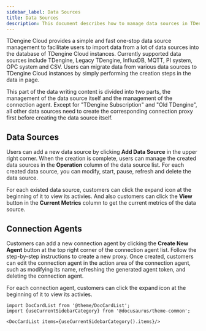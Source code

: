 ```yaml
---
sidebar_label: Data Sources
title: Data Sources
description: This document describes how to manage data sources in TDengine Cloud.
---
```


TDengine Cloud provides a simple and fast one-stop data source management to facilitate users to import data from a lot of data sources into the database of TDengine Cloud instances. Currently supported data sources include TDengine, Legacy TDengine, InfluxDB, MQTT, PI system, OPC system and CSV. Users can migrate data from various data sources to TDengine Cloud instances by simply performing the creation steps in the data in page.

This part of the data writing content is divided into two parts, the management of the data source itself and the management of the connection agent. Except for "TDengine Subscription" and "Old TDengine", all other data sources need to create the corresponding connection proxy first before creating the data source itself.

## Data Sources

Users can add a new data source by clicking **Add Data Source** in the upper right corner. When the creation is complete, users can manage the created data sources in the **Operation** column of the data source list. For each created data source, you can modify, start, pause, refresh and delete the data source.

For each existed data source, customers can click the expand icon at the beginning of it to view its activies. And also customers can click the **View** button in the **Current Metrics** column to get the current metrics of the data source.

## Connection Agents

Customers can add a new connection agent by clicking the **Create New Agent** button at the top right corner of the connection agent list. Follow the step-by-step instructions to create a new proxy. Once created, customers can edit the connection agent in the action area of the connection agent, such as modifying its name, refreshing the generated agent token, and deleting the connection agent.

For each connection agent, customers can click the expand icon at the beginning of it to view its activies.

```mdx-code-block
import DocCardList from '@theme/DocCardList';
import {useCurrentSidebarCategory} from '@docusaurus/theme-common';

<DocCardList items={useCurrentSidebarCategory().items}/>
```
